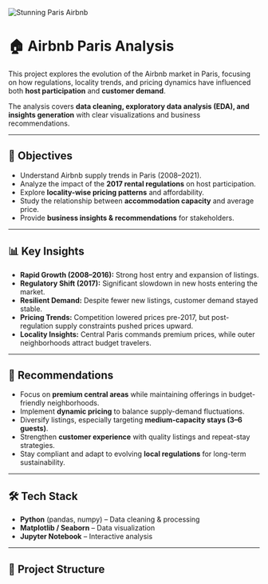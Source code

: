 ![Stunning Paris Airbnb](https://media.timeout.com/images/106180468/image.jpg)

# 🏠 Airbnb Paris Analysis

This project explores the evolution of the Airbnb market in Paris, focusing on how regulations, locality trends, and pricing dynamics have influenced both **host participation** and **customer demand**.  

The analysis covers **data cleaning, exploratory data analysis (EDA), and insights generation** with clear visualizations and business recommendations.  

---

## 📌 Objectives
- Understand Airbnb supply trends in Paris (2008–2021).  
- Analyze the impact of the **2017 rental regulations** on host participation.  
- Explore **locality-wise pricing patterns** and affordability.  
- Study the relationship between **accommodation capacity** and average price.  
- Provide **business insights & recommendations** for stakeholders.  

---

## 📊 Key Insights
- **Rapid Growth (2008–2016):** Strong host entry and expansion of listings.  
- **Regulatory Shift (2017):** Significant slowdown in new hosts entering the market.  
- **Resilient Demand:** Despite fewer new listings, customer demand stayed stable.  
- **Pricing Trends:** Competition lowered prices pre-2017, but post-regulation supply constraints pushed prices upward.  
- **Locality Insights:** Central Paris commands premium prices, while outer neighborhoods attract budget travelers.  

---

## 🚀 Recommendations
- Focus on **premium central areas** while maintaining offerings in budget-friendly neighborhoods.  
- Implement **dynamic pricing** to balance supply-demand fluctuations.  
- Diversify listings, especially targeting **medium-capacity stays (3–6 guests)**.  
- Strengthen **customer experience** with quality listings and repeat-stay strategies.  
- Stay compliant and adapt to evolving **local regulations** for long-term sustainability.  

---

## 🛠️ Tech Stack
- **Python** (pandas, numpy) – Data cleaning & processing  
- **Matplotlib / Seaborn** – Data visualization  
- **Jupyter Notebook** – Interactive analysis  

---

## 📂 Project Structure
